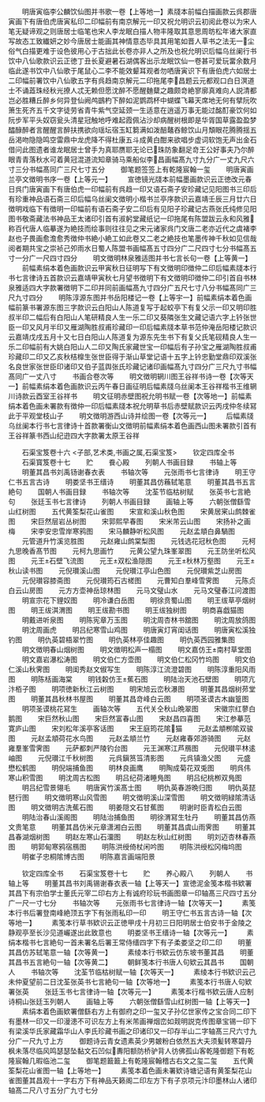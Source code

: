<!-- { "loadSidebar": true } -->
　　明唐寅临李公麟饮仙图并书歌一卷【上等地一】素牋本前幅白描画款云呉郡唐寅画下有唐伯虎唐寅私印二印幅前有南京解元一印又祝允明识云初阅此卷以为宋人笔无疑谛观之则唐居士临笔也宋人李龙眠白描人物丰隆取其意思周昉松年诸大家直写故态工致纎妍之妙今唐居士能画其神情意态毕具其用笔如晋人草书之法无一尘俗气白描更难于设色彼用心于古拙此长卷亦非人之所及也祝允明识后幅乌丝阑行书饮中八仙歌款识云正徳丁丑长夏避暑石湖偶客出示龙眠饮仙一卷甚可爱玩畱余数月临此遂书饮中八仙歌于尾鼠心二李不能效颦耳观者勿哂唐寅识下有唐伯虎六如居士二印幅前署饮中八仙歌五字有呉趋南京解元二印拖尾李昌题云元都观口白日溟道士不诵蕋珠经秋光撩人忒无赖但愿沈醉不愿醒麯糵之趣颇竒絶寥廓真难向人説清都岂必胜糟丘醉乡何异登仙阙鸬鷀杓下醉如泥鹦鹉杯中蝴蝶飞幕天席地无何有擘阮吹箫生死齐五千文字徒劳省青牛紫气空延颈一生适意在逍遥万事无能过酩酊豪饮何如阮步军平头奴窃瓮头清星冠触地呼难起霞佩沾沙却病醒树根即是华胥国草露盈盈梦醽醁醉者言醒醒言醉扶携欲向瑶坛宿玉缸篘满如泼醅鼇吞鲸饮山月頽眼花腾腾揺五岳渇吻隐隐鸣空雷鼎中龙虎降不得杜康五斗成黄白酣来欲唱步虚词软饱无声出金石借问此图遗者谁龙眠居士曾手为真耶赝耶无论已珠防象翻足竒王公好事夫乃尔醉眼青青落秋水可着黄冠混道流知章骑马乘船似李昌画幅髙九寸九分广一丈九尺六寸三分书幅髙同广三尺七寸五分
　　御笔题签签上有乾隆宸翰一玺
　　明唐寅画兰亭文徴明书序一卷【上等元一】
　　宣徳镜光牋本前幅墨画款识云正徳改元春日呉门唐寅画下有唐伯虎一印幅前有呉趋一印又语石斋子安珍藏记见阳图书三印后有珍重神品语石斋三印后幅乌丝阑文徴明小楷书兰亭序款识云嘉靖壬辰三月廿六日徴明戏临下有徴明一印幅前有语石斋子安二印后有见阳子珍藏记古燕张氏纯修见阳图书敬斋藏法书神品王太诸印引首有淑躬堂藏纸记一印拖尾有陈盟跋云永和风雅称百代唐人临摹遂为絶技而绘事则往往见之宋元诸家呉门文唐二老亦近代之虞褚李赵也子畏画愈澹愈秀徴仲书絶小絶工如此卷又二老之絶技也笔墨传神千秋如见信哉阅者期共宝之崇祯己夘雨水日蜀人陈盟书画幅髙五寸四分广二尺四寸七分书幅髙五寸一分广一尺四寸四分
　　明文徴明林泉雅适图并书七言长句一卷【上等黄一】
　　前幅素绢本着色画款识云甲寅秋日征明写下有文徴明印徴仲二印后幅素牋本行书七言律诗五首款识云嘉靖甲寅秋七月望书徴明下有文徴明印徴仲二印引首自书林泉雅适四大字款署徴明下二印并同前画幅髙九寸四分广五尺七寸八分书幅髙同广三尺九寸四分
　　明陈淳源东图并书岳阳楼记一卷【上等宇一】前幅素绢本着色画幅前篆书署源东图三字款识云白阳山人陈道复写于起蛟亭下有复父示一印又明印胜叔半印二幅后有白阳山人笔研精良人生一乐二印又葵隣张生文藏记语六字上钤张世臣一印又风月半印又雁湖陶胜叔甫珍藏印一印后幅素牋本草书范仲淹岳阳楼记款识云嘉靖戊戌五月十又七日白阳山人陈道复为源东先生书下有复父氏笔砚精良人生一乐二印幅前有大姚白阳山人二印又陶氏家藏世宝一印幅后有子孙宝之雁湖陶胜叔甫珍藏印二印又乙亥秋桔橰生张世臣得于渐山草堂记语十五字上钤忠勤堂鼎印双溪张名良世家张世臣印诸印又伯子蓝舆张氏珍藏记诸印画幅髙九寸四分广三尺九寸书幅髙同广一丈八寸
　　书画合卷次等
　　明文徴明辋川图王谷祥书诗一卷【次等天一】前幅素绢本着色画款识云丙午春日画征明后幅素牋乌丝阑本王谷祥楷书王维辋川诗款云酉室王谷祥书
　　明文征明赤壁图祝允明书赋一卷【次等地一】前幅素绢本着色画未署款有徴仲一印后幅素牋本祝允明草书后赤壁赋款识云丙戌仲冬续冩此于平观堂枝山子
　　明文徴明游西山诗并绘图一卷【次等元一】
　　后幅素牋乌丝阑本行书七言律诗十首款署衡山文徴明前幅素绢本着色画西山图未署款引首有王谷祥篆书西山纪逰四大字款署太原王谷祥











　　石渠宝笈卷十六
<子部,艺术类,书画之属,石渠宝笈>
　　钦定四库全书
　　石渠寳笈卷十七
　　贮
　　飬心殿
　　列朝人书画目録
　　书轴上等
　　明董其昌书刘禹钖谢春衣表
　　书轴次等
　　元张雨书七言律诗
　　明王守仁书五言古诗
　　明娄坚书王缙诗
　　明董其昌仿蘓轼笔意
　　明董其昌书五言絶句
　　国朝人书画目録
　　书轴次等
　　沈荃节临枯树赋
　　张英书七言絶句
　　张廷玉书七言律诗
　　列朝人书画目録
　　画轴上等
　　六朝张僧繇雪山红树图
　　五代黄筌梨花山雀图
　　宋宣和溪山秋色图
　　宋黄居宷山鹧棘雀图
　　宋巨然层岩丛树图
　　宋郭熙早春图
　　宋米芾云山图
　　宋扬补之画梅
　　宋李安忠雪岸寒鸦图
　　宋马麟静听松风图
　　元赵孟頫白鼻騧图
　　元管道升竹溪览胜图
　　元赵雍山鹧棠梨图
　　元钱选花冠秋色图
　　元柯九思晚香髙节图
　　元柯九思画竹
　　元黄公望九珠峯翠图
　　元王防坐听松风图
　　元王石壁飞流图
　　元王双松渔隠图
　　元王秋林万壑图
　　元王秋山读书图
　　元倪瓉溪山图
　　元倪瓉江亭山色图
　　元倪瓉紫芝山房图
　　元倪瓉容膝斋图
　　元倪瓉筠石古槎图
　　元曹知白羣峰雪霁图
　　元陈贞白云山房图
　　元方方壶神岳琼林图
　　元马文璧山水
　　元马文璧春江问渡图
　　明宣宗花下貍奴图
　　明冷谦白岳图
　　明徐贲蜀山图
　　明王绂草亭烟树图
　　明王绂淇渭图
　　明王绂勘书图
　　明王绂独树图
　　明商喜戯猫图
　　明戴进听泉图
　　明陈宪章万玉图
　　明沈周杏林书舘图
　　明沈周放鸽图
　　明沈周画虎
　　明吕纪寒雪山鸡图
　　明唐寅灯宵闺话图
　　明唐寅松溪独钓图
　　明仇英碧梧翠竹图
　　明仇英林亭佳趣图
　　明仇英西园雅集图
　　明文徴明春山烟树图
　　明文徴明松声一榻图
　　明文嘉仿王南村草堂图
　　明文嘉岩瀑松涛图
　　明文伯仁方壶图
　　明文伯仁松冈竹坞图
　　明文伯仁溪山秋霁图
　　明闺秀赵文俶写生
　　明陈淳江流澄碧图
　　明陈淳重阳风雨图
　　明陈栝画海棠
　　明钱糓仿王蕉石图
　　明陆治天池石壁图
　　明项亢汴栢子图
　　明项徳新秋江云树图
　　明宋旭云峦秋瀑图
　　明董其昌烟树茒堂图
　　明董其昌秋林书屋图
　　明董其昌竒峰白云图
　　明项圣谟古木幽篁图
　　明项圣谟桃花冩生
　　画轴次等
　　五代关仝秋山晩翠图
　　宋徽宗红蓼白鹅图
　　宋巨然秋山图
　　宋巨然富春山图
　　宋赵昌四喜图
　　宋江参摹范寛庐山图
　　宋刘松年溪亭客话图
　　宋王庭筠花隂猫
　　元赵孟頫栁隂双骏图
　　元赵孟頫荷花水鸟图
　　元赵孟頫兰竹
　　元赵雍春郊游骑图
　　元赵雍羣峯雪霁图
　　元萨都刺严陵钓台图
　　元王渊寒江芦鴈图
　　元倪瓉平林逺岫图
　　元倪瓉江千秋树图
　　元呉鎭筼筜清影图
　　元呉镇渔父图
　　元盛懋松鹤图
　　明倪端捕鱼图
　　明林良画鹰
　　明陶成菊花双兎图
　　明呉伟寒山积雪图
　　明沈周古松图
　　明吕纪荷渚睡鳬图
　　明吕纪桃栁双鳬图
　　明吕纪雪景翎毛
　　明唐寅竹溪髙士图
　　明仇英春游晩归图
　　明仇英琵琶行图
　　明文徴明寒山风雪图
　　明文徴明溪山深雪图
　　明文徴明緑隂清话图
　　明文徴明古洗蕉石图
　　明姜隠文石甘蕉图
　　明谢时臣青松白云图
　　明陆治春山溪阁图
　　明陆治捕鱼图
　　明徐渭冩生牡丹
　　明董其昌仿燕文贵笔意
　　明董其昌仿米元章潇湘白云图
　　明董其昌虞山雨霁图
　　明董其昌春湖烟树图
　　明赵左寒山石澑图
　　明赵左秋山红树图
　　明刘迈杏林春燕图
　　明郭甸寒鸦宿鴈图
　　明陈洪绶倚杖闲吟图
　　明陈洪绶松冈梅坞图
　　明崔子忠桐隂博古图
　　明陈嘉言画端阳景















　　钦定四库全书
　　石渠宝笈卷十七
　　贮
　　养心殿八
　　列朝人
　　书轴上等
　　明董其昌书刘禹锡谢春衣表一轴【上等天一】宣徳泥金笺本楷书欵署其昌下有宗伯学士董氏元宰二印右方上有诚府珍玩书画图章一印轴髙三尺四寸五分广一尺一寸七分
　　书轴次等
　　元张雨书七言律诗一轴【次等天一】
　　素笺本行书后署登南峰絶顶五字下有张雨私印一印
　　明王守仁书五言古诗一轴【次等地一】
　　素笺本行草书欵识云正徳甲戌十月初三日阳明居士伯安书于金陵之静观亭至长沙见道巗遂出此致意也
　　明娄坚书王缙诗一轴【次等元一】
　　素绢本楷书七言絶句一首未署名后署王常侍缙四字下有子柔娄坚之印二印
　　明董其昌仿苏轼笔意一轴【次等黄一】
　　素绫本行书欵云仿东坡书董其昌
　　明董其昌书五言絶句一轴【次等黄二】
　　朝鲜笺本行书唐人句欵云其昌书
　　国朝人
　　书轴次等
　　沈荃节临枯树赋一轴【次等天一】
　　素绫本行书欵识云己未仲夏望前二日沈荃张英书七言絶句一轴【次等地一】
　　素笺本行书唐人句欵署张英
　　张廷玉书七言律诗一轴【次等元一】
　　素笺本行楷书欵云唐人应制诗桐山张廷玉列朝人
　　画轴上等
　　六朝张僧繇雪山红树图一轴【上等天一】
　　素绢本着色画欵署僧繇右方上有御府之印一玺又子孙亿世家传之宝合同二印下有墨林一印又一印漫漶不可识左方上有米芾画禅烟峦如觌明説克传图章宝锡一印下有梁溪华氏家藏霜华山人李氏珍藏书画之印诸印又一印存半山二字轴髙三尺六寸九分广一尺九寸上方
　　御题诗云青女遗素英少男皴粉白依然五大夫须髪转寒碧丹枫未落尽临风鸣瑟瑟坠黏文石凹似夀阳额防桥驴背人彷佛孤山客乾隆御题下有乾隆宸翰几暇临池二玺
　　御笔题籖籖上有乾隆宸翰稽古右文之玺二玺
　　五代黄筌梨花山雀图一轴【上等地一】
　　素笺本着色画未署欵诗塘记语有黄筌梨花山雀图董其昌观十一字右方下有神品天籁阁二印左方下有子京项元汴印墨林山人诸印轴髙二尺八寸五分广九寸七分
